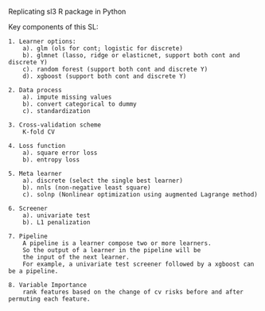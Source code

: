 Replicating sl3 R package in Python

Key components of this SL:

    1. Learner options:
        a). glm (ols for cont; logistic for discrete)
        b). glmnet (lasso, ridge or elasticnet, support both cont and discrete Y)
        c). random forest (support both cont and discrete Y)
        d). xgboost (support both cont and discrete Y)

    2. Data process
        a). impute missing values
        b). convert categorical to dummy
        c). standardization

    3. Cross-validation scheme
        K-fold CV

    4. Loss function
        a). square error loss
        b). entropy loss

    5. Meta learner
        a). discrete (select the single best learner)
        b). nnls (non-negative least square)
        c). solnp (Nonlinear optimization using augmented Lagrange method)

    6. Screener
        a). univariate test 
        b). L1 penalization

    7. Pipeline
        A pipeline is a learner compose two or more learners.
        So the output of a learner in the pipeline will be
        the input of the next learner. 
        For example, a univariate test screener followed by a xgboost can be a pipeline.

    8. Variable Importance
        rank features based on the change of cv risks before and after permuting each feature.